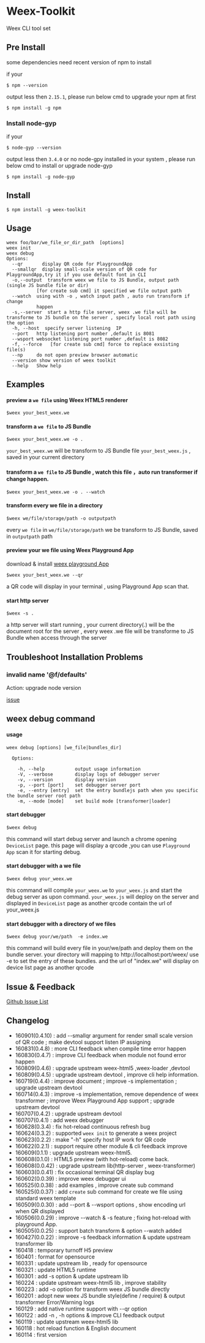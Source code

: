 Weex-Toolkit
============

Weex CLI tool set

## Pre Install
some dependencies need recent version of npm to install

if your
```
$ npm --version
```
output less then `2.15.1`, please run below cmd to upgrade your npm at first
```
$ npm install -g npm
```

### Install node-gyp
if your
```
$ node-gyp --version
```
output less then `3.4.0` or no node-gpy installed in your system , please run below cmd to install or upgrade node-gyp
```
$ npm install -g node-gyp
```

## Install
```
$ npm install -g weex-toolkit
```

## Usage

```
weex foo/bar/we_file_or_dir_path  [options]
weex init
weex debug
Options:
  --qr       display QR code for PlaygroundApp
  --smallqr  display small-scale version of QR code for PlaygroundApp,try it if you use default font in CLI         
  -o,--output  transform weex we file to JS Bundle, output path (single JS bundle file or dir)
           [for create sub cmd] it specified we file output path                    
  --watch  using with -o , watch input path , auto run transform if change
           happen
  -s,--server  start a http file server, weex .we file will be transforme to JS bundle on the server , specify local root path using the option
  -h, --host  specify server listening  IP 
  --port   http listening port number ,default is 8081            
  --wsport websocket listening port number ,default is 8082
  -f, --force   [for create sub cmd] force to replace exsisting file(s)
  --np     do not open preview browser automatic        
  --version show version of weex toolkit 
  --help   Show help                                                   
```

## Examples

#### preview a `we file` using Weex HTML5 renderer 
```
$weex your_best_weex.we
```

#### transform a `we file` to JS Bundle
```
$weex your_best_weex.we -o .
```
`your_best_weex.we` will be transform to JS Bundle file `your_best_weex.js` , saved in your current directory

#### transform a `we file` to JS Bundle , watch this file ，auto run transformer if change happen.
```
$weex your_best_weex.we -o . --watch
```

#### transform every we file in a directory 
```
$weex we/file/storage/path -o outputpath
```
every `we file` in `we/file/storage/path` we be transform to JS Bundle, saved in `outputpath` path

#### preview your we file using Weex Playground App
download & install [weex playground App](http://alibaba.github.io/weex/download.html)
```
$weex your_best_weex.we --qr
```
a QR code will display in your terminal , using Playground App scan that.


#### start http server
```
$weex -s .
```
a http server will start running , your current directory(.) will be the document root for the server , every weex .we file will be transforme to JS Bundle when access through the server

## Troubleshoot Installation Problems

### invalid name '@f/defaults'

Action: upgrade node version

[issue](https://github.com/weexteam/weex-toolkit/issues/17) 

## weex debug command
#### usage
```
weex debug [options] [we_file|bundles_dir]
            
  Options:

    -h, --help           output usage information
    -V, --verbose        display logs of debugger server
    -v, --version        display version
    -p, --port [port]    set debugger server port
    -e, --entry [entry]  set the entry bundlejs path when you specific the bundle server root path
    -m, --mode [mode]    set build mode [transformer|loader]
```

#### start debugger
```
$weex debug
```
this command will start debug server and launch a chrome opening `DeviceList` page.
this page will display a qrcode ,you can use `Playground App` scan it for starting debug.

#### start debugger with a we file
```
$weex debug your_weex.we
```
this command will compile `your_weex.we` to `your_weex.js`  and start the debug server as upon command.
`your_weex.js` will deploy on the server and displayed in `DeviceList` page as  another qrcode contain the url of your_weex.js


#### start debugger with a directory of we files
```
$weex debug your/we/path  -e index.we
``` 
this command will build every file in your/we/path and deploy them on the bundle server. your directory will mapping to  http://localhost:port/weex/ 
use -e to set the entry of these bundles. and the url of "index.we" will display on device list page as another qrcode 


## Issue & Feedback

[Github Issue List](https://github.com/weexteam/weex-toolkit/issues)

## Changelog
* 160901(0.4.10) : add --smallqr argument for render small scale version of QR code ; make devtool support listen IP assigning
* 160831(0.4.8) : more CLI feedback when compile time error happen
* 160830(0.4.7) : improve CLI feedback when module not found error happen
* 160809(0.4.6) : upgrade upstream weex-html5 ,weex-loader ,devtool
* 160809(0.4.5) : upgrade upstream devtool , improve cli help information.
* 160719(0.4.4) : improve document ; improve -s implementation ; upgrade upstream devtool
* 160714(0.4.3) : improve -s implementation, remove dependence of weex transformer ; improve Weex Playground App support ; upgrade upstream devtool
* 160707(0.4.2) : upgrade upstream devtool
* 160707(0.4.1) : add weex debugger
* 160628(0.3.4) : fix hot-reload continuous refresh  bug
* 160624(0.3.2) : supported `weex init` to generate a weex project
* 160623(0.2.2) : make "-h" specify host IP work for QR code 
* 160622(0.2.1) : support require other module & cli feedback improve
* 160609(0.1.1) : upgrade upstream weex-html5.
* 160608(0.1.0) : HTML5 preview (with hot-reload) come back.
* 160608(0.0.42) : upgrade upstream lib(http-server , weex-transformer) 
* 160603(0.0.41) : fix occasional terminal QR display bug
* 160602(0.0.39) : improve weex debugger ui 
* 160525(0.0.38) : add examples , improve create sub command
* 160525(0.0.37) : add `create` sub command for create we file using standard weex template
* 160509(0.0.30) : add --port & --wsport options , show encoding url when QR displayed
* 160506(0.0.29) : improve --watch & -s feature ; fixing hot-reload with playground App.
* 160505(0.0.25) : support batch transform & option --watch added
* 160427(0.0.22) : improve -s feedback information & update upstream transformer lib
* 160418 : temporary turnoff H5 preview
* 160401 : format for opensource
* 160331 : update upstream lib , ready for opensource
* 160321 : update HTML5 runtime
* 160301 : add -s option & update upstream lib
* 160224 : update upstream weex-html5 lib , improve stability
* 160223 : add -o option for transform weex JS bundle directly
* 160201 : adopt new weex JS bundle style(define / require) & output transformer Error/Warning logs
* 160129 : add native runtime support with --qr option
* 160122 : add -n , -h options & improve CLI feedback output
* 160119 : update upstream weex-html5 lib
* 160118 : hot reload function & English document
* 160114 : first version 
